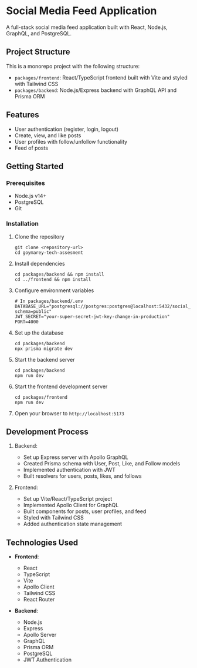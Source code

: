 # Social Media Feed Application

A full-stack social media feed application built with React, Node.js, GraphQL, and PostgreSQL.

## Project Structure

This is a monorepo project with the following structure:

- `packages/frontend`: React/TypeScript frontend built with Vite and styled with Tailwind CSS
- `packages/backend`: Node.js/Express backend with GraphQL API and Prisma ORM
## Features

- User authentication (register, login, logout)
- Create, view, and like posts
- User profiles with follow/unfollow functionality
- Feed of posts

## Getting Started

### Prerequisites

- Node.js v14+
- PostgreSQL
- Git

### Installation

1. Clone the repository
   ```
   git clone <repository-url>
   cd goymarey-tech-assesment
   ```

2. Install dependencies
   ```
   cd packages/backend && npm install
   cd ../frontend && npm install
   ```

3. Configure environment variables
   ```
   # In packages/backend/.env
   DATABASE_URL="postgresql://postgres:postgres@localhost:5432/social_media_feed?schema=public"
   JWT_SECRET="your-super-secret-jwt-key-change-in-production"
   PORT=4000
   ```

4. Set up the database
   ```
   cd packages/backend
   npx prisma migrate dev
   ```

5. Start the backend server
   ```
   cd packages/backend
   npm run dev
   ```

6. Start the frontend development server
   ```
   cd packages/frontend
   npm run dev
   ```

7. Open your browser to `http://localhost:5173`

## Development Process

1. Backend:
   - Set up Express server with Apollo GraphQL
   - Created Prisma schema with User, Post, Like, and Follow models
   - Implemented authentication with JWT
   - Built resolvers for users, posts, likes, and follows

2. Frontend:
   - Set up Vite/React/TypeScript project
   - Implemented Apollo Client for GraphQL
   - Built components for posts, user profiles, and feed
   - Styled with Tailwind CSS
   - Added authentication state management

## Technologies Used

- **Frontend**:
  - React
  - TypeScript
  - Vite
  - Apollo Client
  - Tailwind CSS
  - React Router

- **Backend**:
  - Node.js
  - Express
  - Apollo Server
  - GraphQL
  - Prisma ORM
  - PostgreSQL
  - JWT Authentication